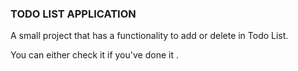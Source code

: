 ### TODO LIST APPLICATION

A small project that has a functionality to add or delete in Todo List.

You can either check it if you've done it .
